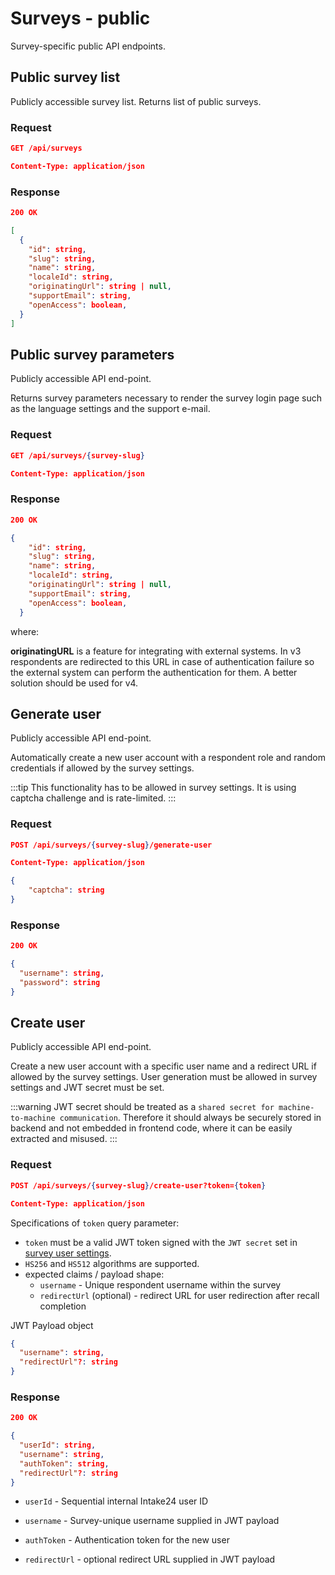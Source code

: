 # Surveys - public

Survey-specific public API endpoints.

## Public survey list

Publicly accessible survey list. Returns list of public surveys.

### Request

```json
GET /api/surveys

Content-Type: application/json
```

### Response

```json
200 OK

[
  {
    "id": string,
    "slug": string,
    "name": string,
    "localeId": string,
    "originatingUrl": string | null,
    "supportEmail": string,
    "openAccess": boolean,
  }
]
```

## Public survey parameters

Publicly accessible API end-point.

Returns survey parameters necessary to render the survey login page such as the language settings and the support e-mail.

### Request

```json
GET /api/surveys/{survey-slug}

Content-Type: application/json
```

### Response

```json
200 OK

{
    "id": string,
    "slug": string,
    "name": string,
    "localeId": string,
    "originatingUrl": string | null,
    "supportEmail": string,
    "openAccess": boolean,
  }
```

where:

**originatingURL** is a feature for integrating with external systems. In v3 respondents are redirected to this URL
in case of authentication failure so the external system can perform the authentication for them. A better solution
should be used for v4.

## Generate user

Publicly accessible API end-point.

Automatically create a new user account with a respondent role and random credentials if allowed by the survey settings.

:::tip
This functionality has to be allowed in survey settings. It is using captcha challenge and is rate-limited.
:::

### Request

```json
POST /api/surveys/{survey-slug}/generate-user

Content-Type: application/json

{
    "captcha": string
}
```

### Response

```json
200 OK

{
  "username": string,
  "password": string
}
```

## Create user

Publicly accessible API end-point.

Create a new user account with a specific user name and a redirect URL if allowed by the survey settings. User generation must be allowed in survey settings and JWT secret must be set.

:::warning
JWT secret should be treated as a `shared secret for machine-to-machine communication`. Therefore it should always be securely stored in backend and not embedded in frontend code, where it can be easily extracted and misused.
:::

### Request

```json
POST /api/surveys/{survey-slug}/create-user?token={token}

Content-Type: application/json
```

Specifications of `token` query parameter:

- `token` must be a valid JWT token signed with the `JWT secret` set in [survey user settings](/admin/surveys/#users-settings).
- `HS256` and `HS512` algorithms are supported.
- expected claims / payload shape:
  - `username` - Unique respondent username within the survey
  - `redirectUrl` (optional) - redirect URL for user redirection after recall completion

JWT Payload object

```json
{
  "username": string,
  "redirectUrl"?: string
}
```

### Response

```json
200 OK

{
  "userId": string,
  "username": string,
  "authToken": string,
  "redirectUrl"?: string
}
```

- `userId` - Sequential internal Intake24 user ID

- `username` - Survey-unique username supplied in JWT payload

- `authToken` - Authentication token for the new user

- `redirectUrl` - optional redirect URL supplied in JWT payload
